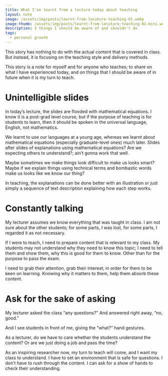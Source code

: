 ```yaml
---
title: What I've learnt from a lecture today about teaching
layout: note
image: /assets/img/posts/learnt-from-lecuture-teaching-01.webp
image-thumb: /assets/img/posts/learnt-from-lecuture-teaching-01-mini.webp
description: 3 things I should be aware of and shouldn't do
tags:
  - personal growth
---
```


This story has nothing to do with the actual content that is covered in class. But instead, it is focusing on the teaching style and delivery methods.

This story is a note for myself and for anyone who teaches; to share on what I have experienced today, and on things that I should be aware of in future when it is my turn to teach.

# Unintelligible slides

In today’s lecture, the slides are flooded with mathematical equations. I know it is a post-grad level course, but if the purpose of teaching is for students to learn, then it should be spoken in the universal language, English, not mathematics.

We learnt to use our languages at a young age, whereas we learnt about mathematical equations (especially graduate-level ones) much later. Slides after slides of explanations using mathematical equations? Are we expecting others to understand?; ain’t gonna work that well.

Maybe sometimes we make things look difficult to make us looks smart? Maybe if we explain things using technical terms and bombastic words make us looks like we know our thing?

In teaching, the explanations can be done better with an illustration or just simply a sequence of text description explaining how each step works.

# Constantly talking

My lecturer assumes we know everything that was taught in class. I am not sure about the other students; for some parts, I was lost, for some parts, I regarded it as not necessary.

If I were to teach, I need to prepare content that is relevant to my class. My students may not understand why they need to know this topic; I need to tell them and show them, why this is good for them to know. Other than for the purpose to pass the exam.

I need to grab their attention, grab their interest; in order for them to be keen on learning. Knowing why it matters to them, help them absorb these content.

# Ask for the sake of asking

My lecturer asked the class “any questions?” And answered right away, “no, good.”

And I see students in front of me, giving the “what?” hand gestures.

As a lecturer, do we have to care whether the students understand the content? Or are we just doing a job and pass the time?

As an inspiring researcher now, my turn to teach will come, and I want my class to understand. I have to set an environment that is safe for questions. I don’t have to rush through the content. I can ask for a show of hands to check their understanding.
